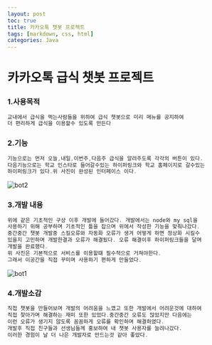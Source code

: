 ```yaml
---
layout: post
toc: true
title: 카카오톡 챗봇 프로젝트
tags: [markdown, css, html]
categories: Java
---
```


# 카카오톡 급식 챗봇 프로젝트



### 1.사용목적

```java
교내에서 급식을 먹는사람들을 위하여 급식 챗봇으로 미리 메뉴를 공지하여
더 편리하게 급식을 이용할수 있도록 만든다
```

### 2.기능

```java
기능으로는 먼저 오늘,내일,이번주,다음주 급식을 알려주도록 각각의 버튼이 있다.
다음기능으로는 학교 인스타로 들어갈수있는 하이퍼링크와 학교 홈페이지로 갈수있는
하이퍼링크가 있다.위 사진이 완성된 인터페이스 이다. 
```
![bot2](https://taewonschool.github.io/last_blog/assets/chat_bot2.jpg)

### 3.개발 내용

```java
위에 같은 기초적인 구상 이후 개발에 들어갔다. 개발에서는 node와 my sql을
사용하기 위해 공부하며 기초적인 틀을 잡으며 위에서 작성한 기능을 맞춰나갔다.
중간중간 챗봇 개발중 스킬오류와 자동화 오류가 생겨 어떻게 하면 정상화 시킬수
있을지 고민하며 개발한결과 오류가 해결됬다. 오류 해결이후 하이퍼링크들을 달며
개발을 완료했다.
위 사진은 기본적으로 서비스를 이용할떄 필수적으로 거쳐야한다.
그래서 이공간을 직접 꾸미며 사용하기 편하게 만들었다.
```
![bot1](https://taewonschool.github.io/last_blog/assets/chat_bot1.jpg)

### 4.개발소감

```java
직접 챗봇을 만들어보며 개발의 어려움을 느꼈고 또한 개발에서 어려운것에 대하여
직접 찾아가며 해결하는 재미 또한 있었다.중간중간 오류도 많았지만 다음에는
이런 오류가 생기지 않도록 꼼꼼하게 오류를 확인하며 해결하였다.
개발후 직접 친구들과 선생님들께 홍보하여 내 챗봇 사용자를 늘려나갔다.
이러한 경험이 날 더 나은 개발자로 만드는것 같아 좋았다.
```
